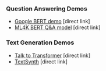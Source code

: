 

### Question Answering Demos
* [Google BERT demo](https://storage.googleapis.com/tfjs-models/demos/mobilebert-qna/index.html) [direct link]
* [ML4K BERT Q&A model](https://machinelearningforkids.co.uk/#!/pretrained) [direct link]

### Text Generation Demos
* [Talk to Transformer](https://app.inferkit.com/demo) [direct link]
* [TextSynth](https://bellard.org/textsynth/) [direct link]